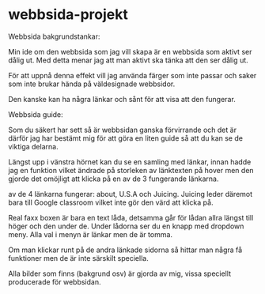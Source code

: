 # webbsida-projekt

Webbsida bakgrundstankar:

Min ide om den webbsida som jag vill skapa är en webbsida som aktivt ser dålig ut. Med detta menar jag att man aktivt ska tänka att den ser dålig ut.

För att uppnå denna effekt vill jag använda färger som inte passar och saker som inte brukar hända på väldesignade webbsidor.

Den kanske kan ha några länkar och sånt för att visa att den fungerar.


Webbsida guide:

Som du säkert har sett så är webbsidan ganska förvirrande och det är därför jag har bestämt mig för att göra en liten guide så att du kan se de viktiga delarna.

Längst upp i vänstra hörnet kan du se en samling med länkar, innan hadde jag en funktion vilket ändrade på storleken av länktexten på hover men den gjorde det omöjligt att klicka på en av de 3 fungerande länkarna.

av de 4 länkarna fungerar: about, U.S.A och Juicing. Juicing leder däremot bara till Google classroom vilket inte gör den värd att klicka på.

Real faxx boxen är bara en text låda, detsamma går för lådan allra längst till höger och den under de. Under lådorna ser du en knapp med dropdown meny. Alla val i menyn är länkar men de är tomma.

Om man klickar runt på de andra länkade sidorna så hittar man några få funktioner men de är inte särskilt speciella.

Alla bilder som finns (bakgrund osv) är gjorda av mig, vissa speciellt producerade för webbsidan.
